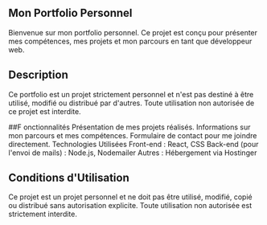 ## Mon Portfolio Personnel
Bienvenue sur mon portfolio personnel. Ce projet est conçu pour présenter mes compétences, mes projets et mon parcours en tant que développeur web.

## Description
Ce portfolio est un projet strictement personnel et n'est pas destiné à être utilisé, modifié ou distribué par d'autres. Toute utilisation non autorisée de ce projet est interdite.

##F onctionnalités
Présentation de mes projets réalisés.
Informations sur mon parcours et mes compétences.
Formulaire de contact pour me joindre directement.
Technologies Utilisées
Front-end : React, CSS
Back-end (pour l'envoi de mails) : Node.js, Nodemailer
Autres : Hébergement via Hostinger



## Conditions d'Utilisation

Ce projet est un projet personnel et ne doit pas être utilisé, modifié, copié ou distribué sans autorisation explicite. Toute utilisation non autorisée est strictement interdite.